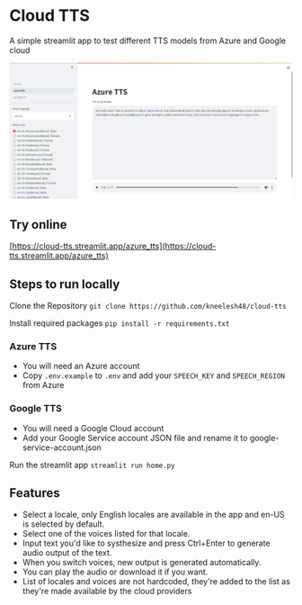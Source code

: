 # Cloud TTS

A simple streamlit app to test different TTS models from Azure and Google cloud

![Azure TTS](screenshots/Azure%20TTS.png)

## Try online

[https://cloud-tts.streamlit.app/azure_tts](https://cloud-tts.streamlit.app/azure_tts)

## Steps to run locally

Clone the Repository `git clone https://github.com/kneelesh48/cloud-tts`

Install required packages `pip install -r requirements.txt`

### Azure TTS

* You will need an Azure account
* Copy `.env.example` to `.env` and add your `SPEECH_KEY` and `SPEECH_REGION` from Azure

### Google TTS

* You will need a Google Cloud account
* Add your Google Service account JSON file and rename it to google-service-account.json

Run the streamlit app `streamlit run home.py`

## Features

* Select a locale, only English locales are available in the app and en-US is selected by default.
* Select one of the voices listed for that locale.
* Input text you'd like to systhesize and press Ctrl+Enter to generate audio output of the text.
* When you switch voices, new output is generated automatically.
* You can play the audio or download it if you want.
* List of locales and voices are not hardcoded, they're added to the list as they're made available by the cloud providers
